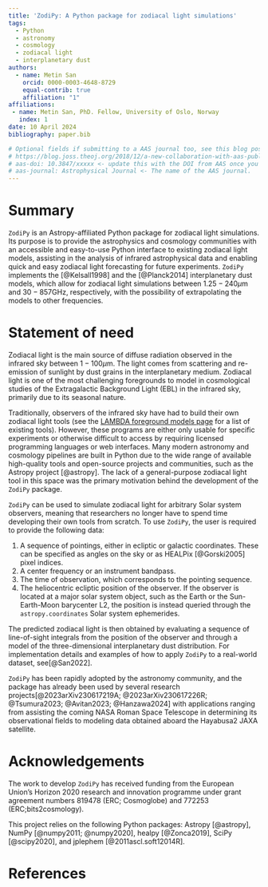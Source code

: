 ```yaml
---
title: 'ZodiPy: A Python package for zodiacal light simulations'
tags:
  - Python
  - astronomy
  - cosmology
  - zodiacal light
  - interplanetary dust
authors:
  - name: Metin San
    orcid: 0000-0003-4648-8729
    equal-contrib: true
    affiliation: "1"
affiliations:
 - name: Metin San, PhD. Fellow, University of Oslo, Norway
   index: 1
date: 10 April 2024
bibliography: paper.bib

# Optional fields if submitting to a AAS journal too, see this blog post:
# https://blog.joss.theoj.org/2018/12/a-new-collaboration-with-aas-publishing
# aas-doi: 10.3847/xxxxx <- update this with the DOI from AAS once you know it.
# aas-journal: Astrophysical Journal <- The name of the AAS journal.
---
```


# Summary
`ZodiPy` is an Astropy-affiliated Python package for zodiacal light simulations. 
Its purpose is to provide the astrophysics and cosmology communities with an 
accessible and easy-to-use Python interface to existing zodiacal light models, 
assisting in the analysis of infrared astrophysical data and enabling quick and easy 
zodiacal light forecasting for future experiments. `ZodiPy` implements the 
[@Kelsall1998] and the [@Planck2014] interplanetary dust models, which allow for
zodiacal light simulations between $1.25-240\mu$m and $30-857$GHz, respectively, 
with the possibility of extrapolating the models to other frequencies.

# Statement of need
Zodiacal light is the main source of diffuse radiation observed in the infrared 
sky between $1-100\mu$m. The light comes from scattering and re-emission of 
sunlight by dust grains in the interplanetary medium. Zodiacal light is one of the 
most challenging foregrounds to model in cosmological studies of the Extragalactic 
Background Light (EBL) in the infrared sky, primarily due to its seasonal nature. 

Traditionally, observers of the infrared sky have had to build their own zodiacal 
light tools (see the
[LAMBDA foreground models page](https://lambda.gsfc.nasa.gov/product/foreground/fg_models.html) 
for a list of existing tools). However, these programs are either 
only usable for specific experiments or otherwise difficult to access by requiring 
licensed programming languages or web  interfaces. Many modern astronomy and 
cosmology pipelines are built in Python due to the wide range of available 
high-quality tools and open-source projects and communities, such as the Astropy 
project [@astropy]. The lack of a general-purpose zodiacal light tool in this space 
was the primary motivation behind the development of the `ZodiPy` package.

`ZodiPy` can be used to simulate zodiacal light for arbitrary Solar system observers, meaning that researchers no longer have to spend time developing their own tools from scratch. 
To use `ZodiPy`, the user is required to provide the following data: 

1) A sequence of pointings, either in ecliptic or galactic coordinates. These can 
be specified  as angles on the sky or as HEALPix [@Gorski2005] pixel indices.
2) A center frequency or an instrument bandpass.
3) The time of observation, which corresponds to the pointing sequence. 
4) The heliocentric ecliptic position of the observer. If the observer is located 
at a major solar system object, such as the Earth or the Sun-Earth-Moon barycenter 
L2, the position is instead queried through the `astropy.coordinates` Solar system 
ephemerides. 

The predicted zodiacal light is then obtained by evaluating a sequence of 
line-of-sight integrals from the position of the observer and through a 
model of the three-dimensional interplanetary dust distribution. For 
implementation details and examples of how to apply `ZodiPy` to a real-world 
dataset, see[@San2022].

`ZodiPy` has been rapidly adopted by the astronomy community, and the package has 
already been used by several research projects[@2023arXiv230617219A; 
@2023arXiv230617226R; @Tsumura2023; @Avitan2023; @Hanzawa2024] with applications 
ranging from assisting the coming NASA Roman Space Telescope in determining its 
observational fields to modeling data obtained aboard the Hayabusa2 JAXA satellite. 

# Acknowledgements
The work to develop `ZodiPy`  has received funding from the European Union’s Horizon 
2020 research and innovation programme under grant agreement numbers 819478 
(ERC; Cosmoglobe) and 772253 (ERC;bits2cosmology).

This project relies on the following Python packages: Astropy [@astropy], NumPy 
[@numpy2011; @numpy2020], healpy [@Zonca2019], SciPy [@scipy2020], and jplephem 
[@2011ascl.soft12014R].

# References